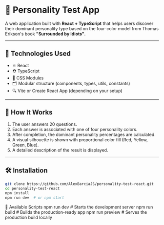 # 🧠 Personality Test App

A web application built with **React + TypeScript** that helps users discover their dominant personality type based on the four-color model from Thomas Erikson's book **"Surrounded by Idiots"**.

---

## 🚀 Technologies Used

- ⚛️ React
- ⛑ TypeScript
- 🎨 CSS Modules
- 🗂 Modular structure (components, types, utils, constants)
- 🔍 Vite or Create React App (depending on your setup)

---

## 🧩 How It Works

1. The user answers 20 questions.
2. Each answer is associated with one of four personality colors.
3. After completion, the dominant personality percentages are calculated.
4. A visual silhouette is shown with proportional color fill (Red, Yellow, Green, Blue).
5. A detailed description of the result is displayed.

---

## 🛠 Installation

```bash
git clone https://github.com/AlexBarciaJS/personality-test-react.git
cd personality-test-react
npm install
npm run dev  # or npm start
```

🧪 Available Scripts
npm run dev # Starts the development server
npm run build # Builds the production-ready app
npm run preview # Serves the production build locally
